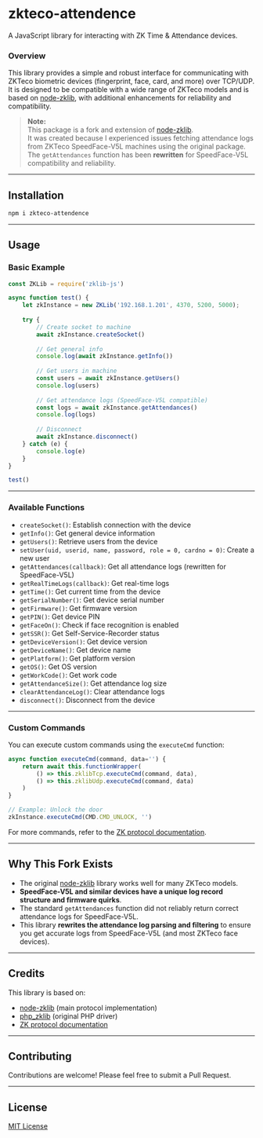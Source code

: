 # zkteco-attendence

A JavaScript library for interacting with ZK Time & Attendance devices.

### Overview

This library provides a simple and robust interface for communicating with ZKTeco biometric devices (fingerprint, face, card, and more) over TCP/UDP. It is designed to be compatible with a wide range of ZKTeco models and is based on [node-zklib](https://github.com/caobo171/node-zklib), with additional enhancements for reliability and compatibility.

> **Note:**  
> This package is a fork and extension of [node-zklib](https://github.com/caobo171/node-zklib).  
> It was created because I experienced issues fetching attendance logs from ZKTeco SpeedFace-V5L machines using the original package.  
> The `getAttendances` function has been **rewritten** for SpeedFace-V5L compatibility and reliability.

---

## Installation

```bash
npm i zkteco-attendence
```

---

## Usage

### Basic Example

```javascript
const ZKLib = require('zklib-js')

async function test() {
    let zkInstance = new ZKLib('192.168.1.201', 4370, 5200, 5000);
    
    try {
        // Create socket to machine
        await zkInstance.createSocket()
        
        // Get general info
        console.log(await zkInstance.getInfo())
        
        // Get users in machine
        const users = await zkInstance.getUsers()
        console.log(users)
        
        // Get attendance logs (SpeedFace-V5L compatible)
        const logs = await zkInstance.getAttendances()
        console.log(logs)
        
        // Disconnect
        await zkInstance.disconnect()
    } catch (e) {
        console.log(e)
    }
}

test()
```

---

### Available Functions

- `createSocket()`: Establish connection with the device
- `getInfo()`: Get general device information
- `getUsers()`: Retrieve users from the device
- `setUser(uid, userid, name, password, role = 0, cardno = 0)`: Create a new user
- `getAttendances(callback)`: Get all attendance logs (rewritten for SpeedFace-V5L)
- `getRealTimeLogs(callback)`: Get real-time logs
- `getTime()`: Get current time from the device
- `getSerialNumber()`: Get device serial number
- `getFirmware()`: Get firmware version
- `getPIN()`: Get device PIN
- `getFaceOn()`: Check if face recognition is enabled
- `getSSR()`: Get Self-Service-Recorder status
- `getDeviceVersion()`: Get device version
- `getDeviceName()`: Get device name
- `getPlatform()`: Get platform version
- `getOS()`: Get OS version
- `getWorkCode()`: Get work code
- `getAttendanceSize()`: Get attendance log size
- `clearAttendanceLog()`: Clear attendance logs
- `disconnect()`: Disconnect from the device

---

### Custom Commands

You can execute custom commands using the `executeCmd` function:

```javascript
async function executeCmd(command, data='') {
    return await this.functionWrapper(
        () => this.zklibTcp.executeCmd(command, data),
        () => this.zklibUdp.executeCmd(command, data)
    )
}

// Example: Unlock the door
zkInstance.executeCmd(CMD.CMD_UNLOCK, '')
```

For more commands, refer to the [ZK protocol documentation](https://github.com/adrobinoga/zk-protocol/blob/master/protocol.md).

---

## Why This Fork Exists

- The original [node-zklib](https://github.com/caobo171/node-zklib) library works well for many ZKTeco models.
- **SpeedFace-V5L and similar devices have a unique log record structure and firmware quirks**.
- The standard `getAttendances` function did not reliably return correct attendance logs for SpeedFace-V5L.
- This library **rewrites the attendance log parsing and filtering** to ensure you get accurate logs from SpeedFace-V5L (and most ZKTeco face devices).

---

## Credits

This library is based on:
- [node-zklib](https://github.com/caobo171/node-zklib) (main protocol implementation)
- [php_zklib](https://github.com/dnaextrim/php_zklib) (original PHP driver)
- [ZK protocol documentation](https://github.com/adrobinoga/zk-protocol)

---

## Contributing

Contributions are welcome! Please feel free to submit a Pull Request.

---

## License

[MIT License](LICENSE)